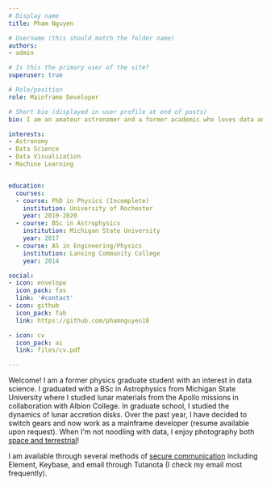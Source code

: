 ```yaml
---
# Display name
title: Pham Nguyen

# Username (this should match the folder name)
authors:
- admin

# Is this the primary user of the site?
superuser: true

# Role/position
role: Mainframe Developer

# Short bio (displayed in user profile at end of posts)
bio: I am an amateur astronomer and a former academic who loves data and programming.

interests:
- Astronomy
- Data Science
- Data Visualization
- Machine Learning


education:
  courses:
  - course: PhD in Physics (Incomplete)
    institution: University of Rochester
    year: 2019-2020
  - course: BSc in Astrophysics
    institution: Michigan State University
    year: 2017
  - course: AS in Engineering/Physics
    institution: Lansing Community College
    year: 2014

social:
- icon: envelope
  icon_pack: fas
  link: '#contact'  
- icon: github
  icon_pack: fab
  link: https://github.com/phamnguyen18

- icon: cv
  icon_pack: ai
  link: files/cv.pdf

---
```


Welcome! I am a former physics graduate student with an interest in data science. I graduated with a BSc in Astrophysics from Michigan State University where I studied lunar materials from the Apollo missions in collaboration with Albion College. In graduate school, I studied the dynamics of lunar accretion disks. Over the past year, I have decided to switch gears and now work as a mainframe developer (resume available upon request). When I'm not noodling with data, I enjoy photography both [space and terrestrial](https://pixelfed.social/LunaAndTerra)!   

I am available through several methods of [secure communication](#contact) including Element, Keybase, and email through Tutanota (I check my email most frequently).
